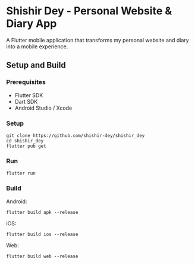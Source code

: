 # Shishir Dey - Personal Website & Diary App

A Flutter mobile application that transforms my personal website and diary into a mobile experience.

## Setup and Build

### Prerequisites
- Flutter SDK
- Dart SDK
- Android Studio / Xcode

### Setup
```
git clone https://github.com/shishir-dey/shishir_dey
cd shishir_dey
flutter pub get
```

### Run
```
flutter run
```

### Build

Android:
```
flutter build apk --release
```

iOS:
```
flutter build ios --release
```

Web:
```
flutter build web --release
```
